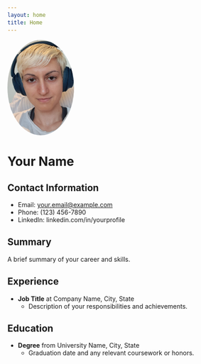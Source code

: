 ```yaml
---
layout: home
title: Home
---
```


<img src="/MGS.png" alt="Profile Photo" style="width: 150px; border-radius: 50%;">

# Your Name
## Contact Information
- Email: your.email@example.com
- Phone: (123) 456-7890
- LinkedIn: linkedin.com/in/yourprofile

## Summary
A brief summary of your career and skills.

## Experience
- **Job Title** at Company Name, City, State
  - Description of your responsibilities and achievements.

## Education
- **Degree** from University Name, City, State
  - Graduation date and any relevant coursework or honors.
